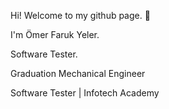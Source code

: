 Hi! Welcome to my github page. 👋

I'm Ömer Faruk Yeler. 

Software Tester.

Graduation
Mechanical Engineer 

Software Tester | Infotech Academy 

